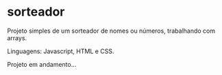# sorteador

Projeto simples de um sorteador de nomes ou números, trabalhando com arrays.

Linguagens: Javascript, HTML e CSS.

Projeto em andamento...
